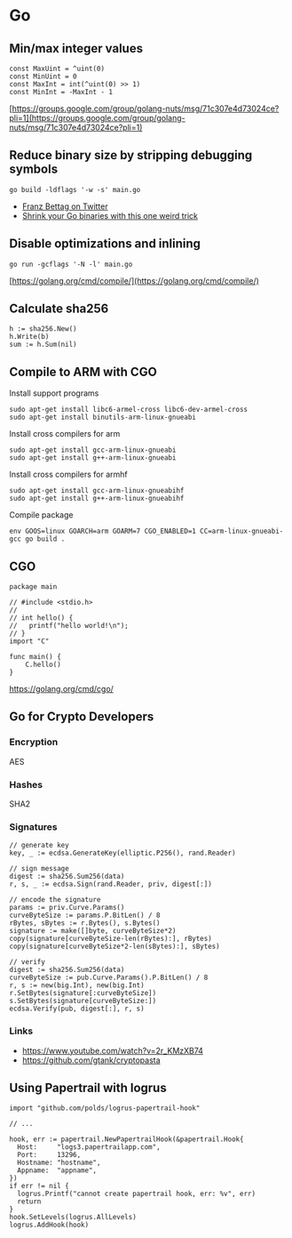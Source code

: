 # Go

## Min/max integer values

```
const MaxUint = ^uint(0)
const MinUint = 0
const MaxInt = int(^uint(0) >> 1)
const MinInt = -MaxInt - 1
```

[https://groups.google.com/group/golang-nuts/msg/71c307e4d73024ce?pli=1](https://groups.google.com/group/golang-nuts/msg/71c307e4d73024ce?pli=1)

## Reduce binary size by stripping debugging symbols

```
go build -ldflags '-w -s' main.go
```

- [Franz Bettag on Twitter](https://twitter.com/fbettag/status/920941111551647744)
- [Shrink your Go binaries with this one weird trick](https://blog.filippo.io/shrink-your-go-binaries-with-this-one-weird-trick/)

## Disable optimizations and inlining

```
go run -gcflags '-N -l' main.go
```

[https://golang.org/cmd/compile/](https://golang.org/cmd/compile/)

## Calculate sha256

```
h := sha256.New()
h.Write(b)
sum := h.Sum(nil)
```

## Compile to ARM with CGO

Install support programs

```
sudo apt-get install libc6-armel-cross libc6-dev-armel-cross
sudo apt-get install binutils-arm-linux-gnueabi
```

Install cross compilers for arm

```
sudo apt-get install gcc-arm-linux-gnueabi
sudo apt-get install g++-arm-linux-gnueabi
```

Install cross compilers for armhf

```
sudo apt-get install gcc-arm-linux-gnueabihf
sudo apt-get install g++-arm-linux-gnueabihf
```

Compile package

```
env GOOS=linux GOARCH=arm GOARM=7 CGO_ENABLED=1 CC=arm-linux-gnueabi-gcc go build .
```

## CGO

```
package main

// #include <stdio.h>
//
// int hello() {
//   printf("hello world!\n");
// }
import "C"

func main() {
	C.hello()
}
```

https://golang.org/cmd/cgo/

## Go for Crypto Developers

### Encryption

AES

### Hashes

SHA2

### Signatures

```
// generate key
key, _ := ecdsa.GenerateKey(elliptic.P256(), rand.Reader)

// sign message
digest := sha256.Sum256(data)
r, s, _ := ecdsa.Sign(rand.Reader, priv, digest[:])

// encode the signature
params := priv.Curve.Params()
curveByteSize := params.P.BitLen() / 8
rBytes, sBytes := r.Bytes(), s.Bytes()
signature := make([]byte, curveByteSize*2)
copy(signature[curveByteSize-len(rBytes):], rBytes)
copy(signature[curveByteSize*2-len(sBytes):], sBytes)

// verify
digest := sha256.Sum256(data)
curveByteSize := pub.Curve.Params().P.BitLen() / 8
r, s := new(big.Int), new(big.Int)
r.SetBytes(signature[:curveByteSize])
s.SetBytes(signature[curveByteSize:])
ecdsa.Verify(pub, digest[:], r, s)
```

### Links

- https://www.youtube.com/watch?v=2r_KMzXB74
- https://github.com/gtank/cryptopasta

## Using Papertrail with logrus

```
import "github.com/polds/logrus-papertrail-hook"

// ...

hook, err := papertrail.NewPapertrailHook(&papertrail.Hook{
  Host:     "logs3.papertrailapp.com",
  Port:     13296,
  Hostname: "hostname",
  Appname:  "appname",
})
if err != nil {
  logrus.Printf("cannot create papertrail hook, err: %v", err)
  return
}
hook.SetLevels(logrus.AllLevels)
logrus.AddHook(hook)
```
